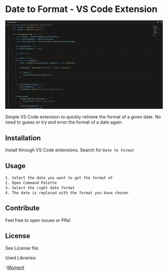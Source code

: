 # Date to Format - VS Code Extension

![alt text](https://github.com/JonaNeu/date-to-format/blob/master/media/usage.gif "How to")

Simple VS Code extension to quickly retrieve the format of a given date. No need to guess or try and error the format of a date again.

## Installation

Install through VS Code extensions. Search for `Date to Format`

## Usage

```
1. Select the date you want to get the format of
2. Open Command Palette
3. Select the right date format
4. The date is replaced with the format you have chosen
```

## Contribute

Feel free to open issues or PRs!

## License

See License file.

Used Libraries:

-[Moment](https://github.com/moment/moment)

